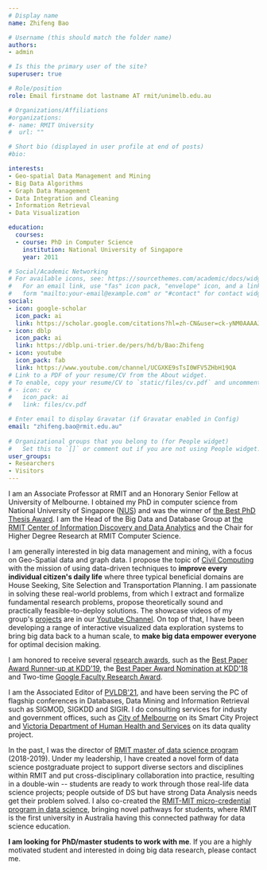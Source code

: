 ```yaml
---
# Display name
name: Zhifeng Bao

# Username (this should match the folder name)
authors:
- admin

# Is this the primary user of the site?
superuser: true

# Role/position
role: Email firstname dot lastname AT rmit/unimelb.edu.au

# Organizations/Affiliations
#organizations:
#- name: RMIT University
#  url: ""

# Short bio (displayed in user profile at end of posts)
#bio:

interests:
- Geo-spatial Data Management and Mining 
- Big Data Algorithms
- Graph Data Management 
- Data Integration and Cleaning
- Information Retrieval
- Data Visualization

education:
  courses:
  - course: PhD in Computer Science
    institution: National University of Singapore
    year: 2011

# Social/Academic Networking
# For available icons, see: https://sourcethemes.com/academic/docs/widgets/#icons
#   For an email link, use "fas" icon pack, "envelope" icon, and a link in the
#   form "mailto:your-email@example.com" or "#contact" for contact widget.
social:
- icon: google-scholar
  icon_pack: ai
  link: https://scholar.google.com/citations?hl=zh-CN&user=ck-yNM0AAAAJ
- icon: dblp
  icon_pack: ai
  link: https://dblp.uni-trier.de/pers/hd/b/Bao:Zhifeng
- icon: youtube
  icon_pack: fab
  link: https://www.youtube.com/channel/UCGXKE9sTsI0WFV5ZHbH19QA
# Link to a PDF of your resume/CV from the About widget.
# To enable, copy your resume/CV to `static/files/cv.pdf` and uncomment the lines below.  
# - icon: cv
#   icon_pack: ai
#   link: files/cv.pdf

# Enter email to display Gravatar (if Gravatar enabled in Config)
email: "zhifeng.bao@rmit.edu.au"
  
# Organizational groups that you belong to (for People widget)
#   Set this to `[]` or comment out if you are not using People widget.  
user_groups:
- Researchers
- Visitors
---
```


I am an Associate Professor at RMIT and an Honorary Senior Fellow at University of Melbourne. I obtained my PhD in computer science from National University of Singapore ([NUS](http://www.nus.edu.sg/)) and was the winner of [the Best PhD Thesis Award](https://www.comp.nus.edu.sg/programmes/pg/awards/). I am the Head of the Big Data and Database Group at [the RMIT Center of Information Discovery and Data Analytics](https://www.rmit.edu.au/research/research-institutes-centres-and-groups/research-centres/centre-for-information-discovery) and the Chair for Higher Degree Research at RMIT Computer Science. 

I am generally interested in big data management and mining, with a focus on Geo-Spatial data and graph data. I propose the topic of [Civil Computing](http://civilcomputing.co/) with the mission of using data-driven techniques to **improve every individual citizen's daily life** where three typical beneficial domains are House Seeking, Site Selection and Transportation Planning. I am passionate in solving these real-world problems, from which I extract and formalize fundamental research problems, propose theoretically sound and practically feasible-to-deploy  solutions. The showcase videos of my group's [projects](https://baozhifeng.net/project2/) are in our [Youtube Channel](https://www.youtube.com/channel/UCGXKE9sTsI0WFV5ZHbH19QA). On top of that, I have been developing a range of interactive visualized data exploration systems to bring big data back to a human scale, to **make big data empower everyone** for optimal decision making. 


I am honored to receive several [research awards](https://baozhifeng.net/awards/), such as the [Best Paper Award Runner-up at KDD'19](https://www.kdd.org/awards/view/2019-sigkdd-best-paper-award-winners), the [Best Paper Award Nomination at KDD'18](https://dl.acm.org/toc/tkdd/2020/14/5#sec1) and Two-time [Google Faculty Research Award](https://research.google/outreach/past-programs/faculty-research-awards/). 

I am the Associated Editor of [PVLDB'21](https://vldb.org/2021/?review-board), and have been serving the PC of flagship conferences in Databases, Data Mining and Information Retrieval such as SIGMOD, SIGKDD and SIGIR. I do consulting services for industy and government offices, such as [City of Melbourne](https://www.melbourne.vic.gov.au/about-melbourne/melbourne-profile/smart-city/citylab/Pages/citylab.aspx) on its Smart City Project and [Victoria Department of Human Health and Services](https://www.dhhs.vic.gov.au/) on its data quality project. 

In the past, I was the director of [RMIT master of data science program](https://www.rmit.edu.au/study-with-us/levels-of-study/postgraduate-study/masters-by-coursework/master-of-data-science-mc267) (2018-2019). Under my leadership, I have created a novel form of data science postgraduate project to support diverse sectors and disciplines within RMIT and put cross-disciplinary collaboration into practice, resulting in a double-win -- students are ready to work through those real-life data science projects; people outside of DS but have strong Data Analysis needs get their problem solved. I also co-created the [RMIT-MIT micro-credential program in data science](https://www.rmit.edu.au/news/all-news/2018/jun/new-pathways-created-between-two-leading-universities), bringing novel  pathways for students, where RMIT is the first university in Australia having this connected pathway for data science education.

**I am looking for PhD/master students to work with me**. If you are a highly motivated student and interested in doing big data research, please contact me. 
